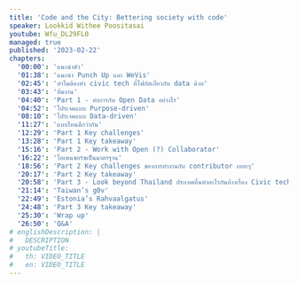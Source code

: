 ```yaml
---
title: 'Code and the City: Bettering society with code'
speaker: Lookkid Withee Poositasai
youtube: Wfu_DL29FL0
managed: true
published: '2023-02-22'
chapters:
  '00:00': 'แนะนำตัว'
  '01:38': 'แนะนำ Punch Up และ WeVis'
  '02:45': 'ทำไมต้องทำ civic tech ที่โฟกัสเกี่ยวกับ data ด้วย'
  '03:43': 'ทีมงาน'
  '04:40': 'Part 1 - ทำการกับ Open Data อย่างไร'
  '04:52': 'โปรเจคแบบ Purpose-driven'
  '08:10': 'โปรเจคแบบ Data-driven'
  '11:27': 'แบบไหนดีกว่ากัน'
  '12:29': 'Part 1 Key challenges'
  '13:28': 'Part 1 Key takeaway'
  '15:16': 'Part 2 - Work with Open (?) Collaborator'
  '16:22': 'โอเพนซอร์ซเป็นมาตรฐาน'
  '18:56': 'Part 2 Key challenges ของการทำงานกับ contributor เยอะๆ'
  '20:17': 'Part 2 Key takeaway'
  '20:58': 'Part 3 - Look beyond Thailand ประเทศอื่นทำอะไรกันบ้างเรื่อง Civic tech'
  '21:14': 'Taiwan’s g0v'
  '22:49': 'Estonia’s Rahvaalgatus'
  '24:48': 'Part 3 Key takeaway'
  '25:30': 'Wrap up'
  '26:50': 'Q&A'
# englishDescription: |
#   DESCRIPTION
# youtubeTitle:
#   th: VIDEO_TITLE
#   en: VIDEO_TITLE
---
```

